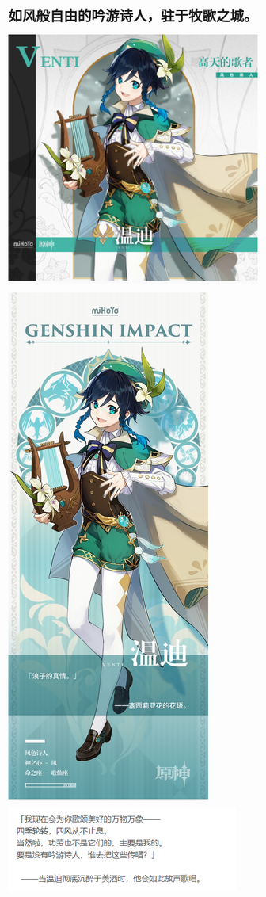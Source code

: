 # 如风般自由的吟游诗人，驻于牧歌之城。

![VENTI-温迪](./../B方形卡/VENTI-温迪.jpg)

![VENTI-温迪](./../C立绘/VENTI-温迪.jpg)

![VENTI-温迪-0](./../C立绘/VENTI-温迪-0.png)